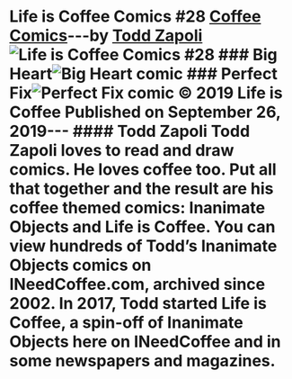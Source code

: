 # Life is Coffee Comics #28 [Coffee Comics](https://ineedcoffee.com/section/coffee-comics/)---by [Todd Zapoli](https://ineedcoffee.com/by/todd-zapoli/)![Life is Coffee Comics #28](https://ineedcoffee.com/images/posts/life-is-coffee-comics-28/life-is-coffee-640x400-new.jpg) ### Big Heart![Big Heart comic](https://ineedcoffee.com/assets/Big-Heart-comic.DhDPUcO4_1D80mb.webp) ### Perfect Fix![Perfect Fix comic](https://ineedcoffee.com/assets/Perfect-Fix-Comics.ZtycmBx2_Danak.webp) © 2019 Life is Coffee Published on September 26, 2019--- #### Todd Zapoli Todd Zapoli loves to read and draw comics. He loves coffee too. Put all that together and the result are his coffee themed comics: Inanimate Objects and Life is Coffee. You can view hundreds of Todd’s Inanimate Objects comics on INeedCoffee.com, archived since 2002. In 2017, Todd started Life is Coffee, a spin-off of Inanimate Objects here on INeedCoffee and in some newspapers and magazines.